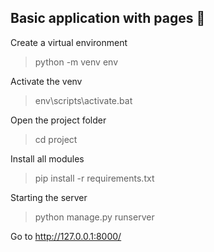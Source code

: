 ## Basic application with pages 🍪


Create a virtual environment
>python -m venv env


Activate the venv
>env\scripts\activate.bat


Open the project folder
>cd project


Install all modules
>pip install -r requirements.txt


Starting the server
>python manage.py runserver


Go to http://127.0.0.1:8000/
